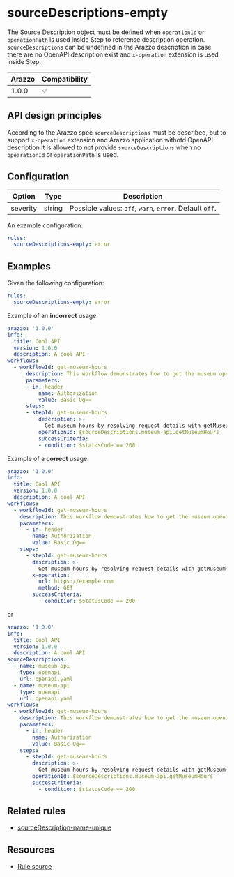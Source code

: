 # sourceDescriptions-empty

The Source Description object must be defined when `operationId` or `operationPath` is used inside Step to referense description operation.
`sourceDescriptions` can be undefined in the Arazzo description in case there are no OpenAPI description exist and `x-operation` extension is used inside Step.

| Arazzo | Compatibility |
| ------ | ------------- |
| 1.0.0  | ✅            |

## API design principles

According to the Arazzo spec `sourceDescriptions` must be described, but to support `x-operation` extension and Arazzo application withotd OpenAPI description it is allowed to not provide `sourceDescriptions` when no `opearationId` or `operationPath` is used.

## Configuration

| Option   | Type   | Description                                             |
| -------- | ------ | ------------------------------------------------------- |
| severity | string | Possible values: `off`, `warn`, `error`. Default `off`. |

An example configuration:

```yaml
rules:
  sourceDescriptions-empty: error
```

## Examples

Given the following configuration:

```yaml
rules:
  sourceDescriptions-empty: error
```

Example of an **incorrect** usage:

```yaml Incorrect example
arazzo: '1.0.0'
info:
  title: Cool API
  version: 1.0.0
  description: A cool API
workflows:
  - workflowId: get-museum-hours
      description: This workflow demonstrates how to get the museum opening hours and buy tickets.
      parameters:
      - in: header
          name: Authorization
          value: Basic Og==
      steps:
      - stepId: get-museum-hours
          description: >-
            Get museum hours by resolving request details with getMuseumHours operationId from openapi.yaml description.
          operationId: $sourceDescriptions.museum-api.getMuseumHours
          successCriteria:
          - condition: $statusCode == 200
```

Example of a **correct** usage:

```yaml Correct example
arazzo: '1.0.0'
info:
  title: Cool API
  version: 1.0.0
  description: A cool API
workflows:
  - workflowId: get-museum-hours
    description: This workflow demonstrates how to get the museum opening hours and buy tickets.
    parameters:
      - in: header
        name: Authorization
        value: Basic Og==
    steps:
      - stepId: get-museum-hours
        description: >-
          Get museum hours by resolving request details with getMuseumHours operationId from openapi.yaml description.
        x-operation:
          url: https://example.com
          method: GET
        successCriteria:
          - condition: $statusCode == 200
```

or

```yaml Correct example
arazzo: '1.0.0'
info:
  title: Cool API
  version: 1.0.0
  description: A cool API
sourceDescriptions:
  - name: museum-api
    type: openapi
    url: openapi.yaml
  - name: museum-api
    type: openapi
    url: openapi.yaml
workflows:
  - workflowId: get-museum-hours
    description: This workflow demonstrates how to get the museum opening hours and buy tickets.
    parameters:
      - in: header
        name: Authorization
        value: Basic Og==
    steps:
      - stepId: get-museum-hours
        description: >-
          Get museum hours by resolving request details with getMuseumHours operationId from openapi.yaml description.
        operationId: $sourceDescriptions.museum-api.getMuseumHours
        successCriteria:
          - condition: $statusCode == 200
```

## Related rules

- [sourceDescription-name-unique](./sourceDescriptions-name-unique.md)

## Resources

- [Rule source](https://github.com/Redocly/redocly-cli/blob/main/packages/core/src/rules/arazzo/sourceDescriptions-empty.ts)
